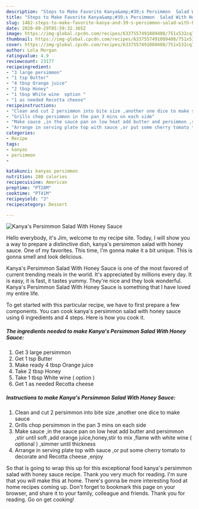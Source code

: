 ```yaml
---
description: "Steps to Make Favorite Kanya&amp;#39;s Persimmon  Salad With Honey Sauce"
title: "Steps to Make Favorite Kanya&amp;#39;s Persimmon  Salad With Honey Sauce"
slug: 1462-steps-to-make-favorite-kanya-and-39-s-persimmon-salad-with-honey-sauce
date: 2020-09-29T05:59:32.365Z
image: https://img-global.cpcdn.com/recipes/6337557491089408/751x532cq70/kanyas-persimmon-salad-with-honey-sauce-recipe-main-photo.jpg
thumbnail: https://img-global.cpcdn.com/recipes/6337557491089408/751x532cq70/kanyas-persimmon-salad-with-honey-sauce-recipe-main-photo.jpg
cover: https://img-global.cpcdn.com/recipes/6337557491089408/751x532cq70/kanyas-persimmon-salad-with-honey-sauce-recipe-main-photo.jpg
author: Lola Morgan
ratingvalue: 4.9
reviewcount: 23177
recipeingredient:
- "3 large persimmon"
- "1 tsp Butter"
- "4 tbsp Orange juice"
- "2 tbsp Honey"
- "1 tbsp White wine  option "
- "1 as needed Recotta cheese"
recipeinstructions:
- "Clean and cut 2 persimmon into bite size ,another one dice to make sauce"
- "Grills chop persimmon in the pan 3 mins on each side"
- "Make sauce ,in the sauce pan on low heat add butter and persimmon ,stir until soft ,add orange juice,honey,stir to mix ,flame with white wine ( optional ) ,simmer until thickness"
- "Arrange in serving plate top with sauce ,or put some cherry tomato to decorate and Recotta cheese ,enjoy"
categories:
- Recipe
tags:
- kanyas
- persimmon
- 

katakunci: kanyas persimmon  
nutrition: 280 calories
recipecuisine: American
preptime: "PT28M"
cooktime: "PT41M"
recipeyield: "3"
recipecategory: Dessert

---
```



![Kanya&#39;s Persimmon  Salad With Honey Sauce](https://img-global.cpcdn.com/recipes/6337557491089408/751x532cq70/kanyas-persimmon-salad-with-honey-sauce-recipe-main-photo.jpg)

Hello everybody, it's Jim, welcome to my recipe site. Today, I will show you a way to prepare a distinctive dish, kanya&#39;s persimmon  salad with honey sauce. One of my favorites. This time, I'm gonna make it a bit unique. This is gonna smell and look delicious.

Kanya&#39;s Persimmon  Salad With Honey Sauce is one of the most favored of current trending meals in the world. It's appreciated by millions every day. It is easy, it is fast, it tastes yummy. They're nice and they look wonderful. Kanya&#39;s Persimmon  Salad With Honey Sauce is something that I have loved my entire life.




To get started with this particular recipe, we have to first prepare a few components. You can cook kanya&#39;s persimmon  salad with honey sauce using 6 ingredients and 4 steps. Here is how you cook it.

<!--inarticleads1-->

##### The ingredients needed to make Kanya&#39;s Persimmon  Salad With Honey Sauce:

1. Get 3 large persimmon
1. Get 1 tsp Butter
1. Make ready 4 tbsp Orange juice
1. Take 2 tbsp Honey
1. Take 1 tbsp White wine ( option )
1. Get 1 as needed Recotta cheese




<!--inarticleads2-->

##### Instructions to make Kanya&#39;s Persimmon  Salad With Honey Sauce:

1. Clean and cut 2 persimmon into bite size ,another one dice to make sauce
1. Grills chop persimmon in the pan 3 mins on each side
1. Make sauce ,in the sauce pan on low heat add butter and persimmon ,stir until soft ,add orange juice,honey,stir to mix ,flame with white wine ( optional ) ,simmer until thickness
1. Arrange in serving plate top with sauce ,or put some cherry tomato to decorate and Recotta cheese ,enjoy




So that is going to wrap this up for this exceptional food kanya&#39;s persimmon  salad with honey sauce recipe. Thank you very much for reading. I'm sure that you will make this at home. There's gonna be more interesting food at home recipes coming up. Don't forget to bookmark this page on your browser, and share it to your family, colleague and friends. Thank you for reading. Go on get cooking!
